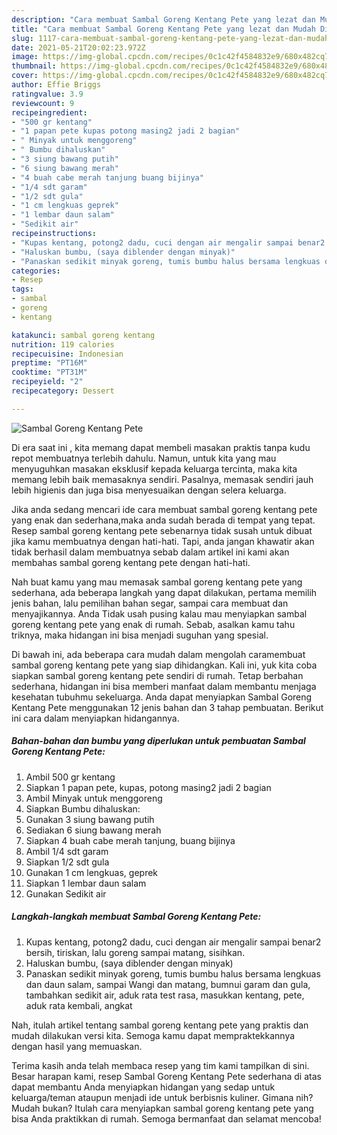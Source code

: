 ```yaml
---
description: "Cara membuat Sambal Goreng Kentang Pete yang lezat dan Mudah Dibuat"
title: "Cara membuat Sambal Goreng Kentang Pete yang lezat dan Mudah Dibuat"
slug: 1117-cara-membuat-sambal-goreng-kentang-pete-yang-lezat-dan-mudah-dibuat
date: 2021-05-21T20:02:23.972Z
image: https://img-global.cpcdn.com/recipes/0c1c42f4584832e9/680x482cq70/sambal-goreng-kentang-pete-foto-resep-utama.jpg
thumbnail: https://img-global.cpcdn.com/recipes/0c1c42f4584832e9/680x482cq70/sambal-goreng-kentang-pete-foto-resep-utama.jpg
cover: https://img-global.cpcdn.com/recipes/0c1c42f4584832e9/680x482cq70/sambal-goreng-kentang-pete-foto-resep-utama.jpg
author: Effie Briggs
ratingvalue: 3.9
reviewcount: 9
recipeingredient:
- "500 gr kentang"
- "1 papan pete kupas potong masing2 jadi 2 bagian"
- " Minyak untuk menggoreng"
- " Bumbu dihaluskan"
- "3 siung bawang putih"
- "6 siung bawang merah"
- "4 buah cabe merah tanjung buang bijinya"
- "1/4 sdt garam"
- "1/2 sdt gula"
- "1 cm lengkuas geprek"
- "1 lembar daun salam"
- "Sedikit air"
recipeinstructions:
- "Kupas kentang, potong2 dadu, cuci dengan air mengalir sampai benar2 bersih, tiriskan, lalu goreng sampai matang, sisihkan."
- "Haluskan bumbu, (saya diblender dengan minyak)"
- "Panaskan sedikit minyak goreng, tumis bumbu halus bersama lengkuas dan daun salam, sampai Wangi dan matang, bumnui garam dan gula, tambahkan sedikit air, aduk rata test rasa, masukkan kentang, pete, aduk rata kembali, angkat"
categories:
- Resep
tags:
- sambal
- goreng
- kentang

katakunci: sambal goreng kentang 
nutrition: 119 calories
recipecuisine: Indonesian
preptime: "PT16M"
cooktime: "PT31M"
recipeyield: "2"
recipecategory: Dessert

---
```



![Sambal Goreng Kentang Pete](https://img-global.cpcdn.com/recipes/0c1c42f4584832e9/680x482cq70/sambal-goreng-kentang-pete-foto-resep-utama.jpg)

Di era  saat ini , kita memang dapat membeli masakan praktis tanpa kudu repot membuatnya terlebih dahulu. Namun, untuk kita yang mau menyuguhkan masakan eksklusif kepada keluarga tercinta, maka kita memang lebih baik memasaknya sendiri. Pasalnya, memasak sendiri jauh lebih higienis dan juga bisa menyesuaikan dengan selera keluarga.

Jika anda sedang mencari ide cara membuat sambal goreng kentang pete yang enak dan sederhana,maka anda sudah berada di tempat yang tepat. Resep sambal goreng kentang pete  sebenarnya tidak susah untuk dibuat jika kamu membuatnya dengan hati-hati. Tapi, anda jangan khawatir akan tidak berhasil dalam membuatnya 
sebab dalam artikel ini kami akan membahas sambal goreng kentang pete dengan hati-hati.  



Nah buat kamu yang mau memasak sambal goreng kentang pete yang sederhana, ada beberapa langkah yang dapat dilakukan, pertama memilih jenis bahan, lalu pemilihan bahan segar, sampai cara membuat dan menyajikannya. Anda Tidak usah pusing kalau mau menyiapkan sambal goreng kentang pete yang enak di rumah. Sebab, asalkan kamu  tahu triknya, maka hidangan ini bisa menjadi suguhan yang spesial.

Di bawah ini, ada beberapa cara mudah dalam mengolah caramembuat sambal goreng kentang pete yang siap dihidangkan. Kali ini, yuk kita coba siapkan sambal goreng kentang pete sendiri di rumah. Tetap berbahan sederhana, hidangan ini bisa memberi manfaat dalam membantu menjaga kesehatan tubuhmu sekeluarga. Anda dapat menyiapkan Sambal Goreng Kentang Pete menggunakan 12 jenis bahan dan 3 tahap pembuatan. Berikut ini cara dalam menyiapkan hidangannya.

<!--inarticleads1-->

##### Bahan-bahan dan bumbu yang diperlukan untuk pembuatan Sambal Goreng Kentang Pete:

1. Ambil 500 gr kentang
1. Siapkan 1 papan pete, kupas, potong masing2 jadi 2 bagian
1. Ambil  Minyak untuk menggoreng
1. Siapkan  Bumbu dihaluskan:
1. Gunakan 3 siung bawang putih
1. Sediakan 6 siung bawang merah
1. Siapkan 4 buah cabe merah tanjung, buang bijinya
1. Ambil 1/4 sdt garam
1. Siapkan 1/2 sdt gula
1. Gunakan 1 cm lengkuas, geprek
1. Siapkan 1 lembar daun salam
1. Gunakan Sedikit air




<!--inarticleads2-->

##### Langkah-langkah membuat Sambal Goreng Kentang Pete:

1. Kupas kentang, potong2 dadu, cuci dengan air mengalir sampai benar2 bersih, tiriskan, lalu goreng sampai matang, sisihkan.
1. Haluskan bumbu, (saya diblender dengan minyak)
1. Panaskan sedikit minyak goreng, tumis bumbu halus bersama lengkuas dan daun salam, sampai Wangi dan matang, bumnui garam dan gula, tambahkan sedikit air, aduk rata test rasa, masukkan kentang, pete, aduk rata kembali, angkat




Nah, itulah artikel tentang  sambal goreng kentang pete  yang praktis dan mudah dilakukan versi kita. Semoga kamu dapat mempraktekkannya dengan hasil yang memuaskan. 

Terima kasih anda telah membaca resep yang tim kami tampilkan di sini. Besar harapan kami, resep  Sambal Goreng Kentang Pete sederhana di atas dapat membantu Anda menyiapkan hidangan yang sedap untuk keluarga/teman ataupun menjadi ide untuk berbisnis kuliner. Gimana nih? Mudah bukan? Itulah cara menyiapkan sambal goreng kentang pete yang bisa Anda praktikkan di rumah. Semoga bermanfaat dan selamat mencoba!

